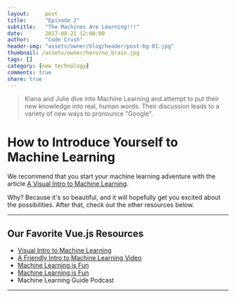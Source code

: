 ```yaml
---
layout:     post
title:      "Episode 2"
subtitle:   "The Machines Are Learning!!!"
date:       2017-08-21 12:00:00
author:     "Code Crush"
header-img: "assets/owner/blog/header/post-bg-01.jpg"
thumbnail: /assets/owner/hero/no_brain.jpg
tags: []
category: [new technology]
comments: true
share: true
---
```


>Kiana and Julie dive into Machine Learning and attempt to put their new knowledge into real, human words. Their discussion leads to a variety of new ways to pronounce "Google".


# How to Introduce Yourself to Machine Learning
We recommend that you start your machine learning adventure with the article [A
Visual Intro to Machine Learning](http://www.r2d3.us/visual-intro-to-machine-learning-part-1/).


Why? Because it's so beautiful, and it will hopefully get you excited about the
possibilities. After that, check out the other resources below.


___

## Our Favorite Vue.js Resources


* [Visual Intro to Machine Learning](http://www.r2d3.us/visual-intro-to-machine-learning-part-1/)
* [A Friendly Intro to Machine Learning Video](https://www.youtube.com/watch?v=IpGxLWOIZy4)
* [Machine Learning is Fun](http://element.eleme.io/#/en-US) 
* [Machine Learning is Fun](http://element.eleme.io/#/en-US) 
* Machine Learning Guide Podcast 

___
